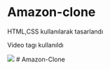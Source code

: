 <h1> Amazon-clone </h1> 

HTML,CSS kullanılarak tasarlandı

Video tagı kullanıldı

![](amazon.gif)
#   A m a z o n - C l o n e  
 